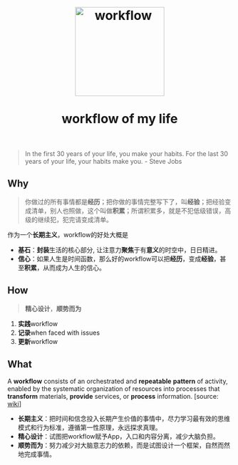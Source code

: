 <h1 align="center">
<br>
  <img src="https://i.imgur.com/vTc9CKV.jpg" alt="workflow" width=200">
  <br><br>
  workflow of my life
  <br><br>
</h1>

> In the first 30 years of your life, you make your habits. For the last 30 years of your life, your habits make you. - Steve Jobs


## Why

> 你做过的所有事情都是**经历**；把你做的事情完整写下了，叫**经验**；把经验变成清单，别人也照做，这个叫做**积累**；所谓积累多，就是不犯低级错误，高级的继续犯，犯完请变成清单。

作为一个**长期主义**，workflow的好处大概是

* **基石**：**封装**生活的核心部分, 让注意力**聚焦**于有**意义**的时空中，日日精进。
* **信心**：如果人生是时间函数，那么好的workflow可以把**经历**，变成**经验**，甚至**积累**，从而成为人生的信心。

## How

> **精心设计**，**顺势而为**

1. **实践**workflow
1. **记录**when faced with issues
1. **更新**workflow


## What 

A **workflow** consists of an orchestrated and **repeatable** **pattern** of activity, enabled by the systematic organization of resources into processes that **transform** materials, **provide** services, or **process** information. [source: [wiki](https://www.wikiwand.com/en/Workflow)]

* **长期主义**：把时间和信念投入长期产生价值的事情中，尽力学习最有效的思维模式和行为标准，遵循第一性原理，永远探求真理。
* **精心设计**：试图把workflow赋予App，入口和内容分离，减少大脑负担。
* **顺势而为**：努力减少对大脑意志力的依赖，而是试图设计一个框架，自然而然地完成事情。
